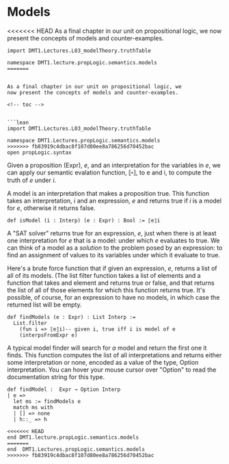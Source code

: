 
# Models

<<<<<<< HEAD
As a final chapter in our unit on propositional logic, we
now present the concepts of models and counter-examples.

```lean
import DMT1.Lectures.L03_modelTheory.truthTable

namespace DMT1.lecture.propLogic.semantics.models
=======


As a final chapter in our unit on propositional logic, we
now present the concepts of models and counter-examples.

<!-- toc -->


```lean
import DMT1.Lectures.L03_modelTheory.truthTable

namespace DMT1.Lectures.propLogic.semantics.models
>>>>>>> fb83919c4dbac8f107d80ee8a786256d70452bac
open propLogic.syntax
```

Given a proposition (Expr), *e*, and an interpretation for
the variables in *e*, we can apply our semantic evalation
function, ⟦⬝⟧, to e and i, to compute the truth of *e* under
*i*.

A model is an interpretation that makes a proposition true.
This function takes an interpretation, *i* and an
expression, *e* and returns true if *i* is a model for
*e*, otherwise it returns false.
```lean
def isModel (i : Interp) (e : Expr) : Bool := ⟦e⟧i
```

A "SAT solver" returns true for an expression, *e*, just
when there is at least one interpretation for *e* that is
a model: under which *e* evaluates to true. We can think of
a model as a *solution* to the problem posed by an expression:
to find an assignment of values to its variables under which
it evaluate to true.

Here's a brute force function that if given an expression,
*e*, returns a list of all of its models. (The list filter
function takes a list of elements and a function that takes
and element and returns true or false, and that returns the
list of all of those elements for which this function returns
true. It's possible, of course, for an expression to have no
models, in which case the returned list will be empty.
```lean
def findModels (e : Expr) : List Interp :=
  List.filter
    (fun i => ⟦e⟧i)-- given i, true iff i is model of e
    (interpsFromExpr e)
```

A typical model finder will search for *a* model and
return the first one it finds. This function computes
the list of all interpretations and returns either some
interpretation or none, encoded as a value of the type,
Option interpretation. You can hover your mouse cursor
over "Option" to read the documentation string for this
type.
```lean
def findModel :  Expr → Option Interp
| e =>
  let ms := findModels e
  match ms with
  | [] => none
  | h::_ => h

<<<<<<< HEAD
end DMT1.lecture.propLogic.semantics.models
=======
end  DMT1.Lectures.propLogic.semantics.models
>>>>>>> fb83919c4dbac8f107d80ee8a786256d70452bac
```
